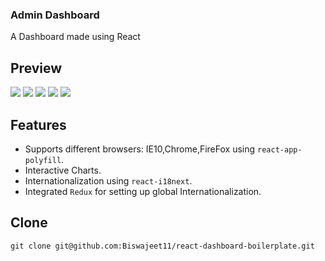 ### Admin Dashboard

A Dashboard made using React

## Preview

![]('./src/assets/images/image1.png')
![]('./src/assets/images/image2.png')
![]('./src/assets/images/image3.png')
![]('./src/assets/images/image4.png')
![]('./src/assets/images/image5.png')

## Features

* Supports different browsers: IE10,Chrome,FireFox using `react-app-polyfill`.
* Interactive Charts.
* Internationalization using `react-i18next`. 
* Integrated `Redux` for setting up global Internationalization.


## Clone

`git clone git@github.com:Biswajeet11/react-dashboard-boilerplate.git`